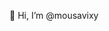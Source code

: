 👋 Hi, I’m @mousavixy

<!---
smr-mousavi/smr-mousavi is a ✨ special ✨ repository because its `README.md` (this file) appears on your GitHub profile.
You can click the Preview link to take a look at your changes.
--->
